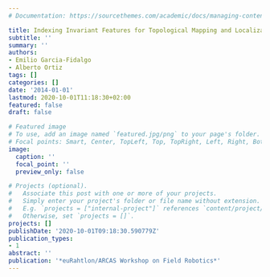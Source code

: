 ```yaml
---
# Documentation: https://sourcethemes.com/academic/docs/managing-content/

title: Indexing Invariant Features for Topological Mapping and Localization
subtitle: ''
summary: ''
authors:
- Emilio Garcia-Fidalgo
- Alberto Ortiz
tags: []
categories: []
date: '2014-01-01'
lastmod: 2020-10-01T11:18:30+02:00
featured: false
draft: false

# Featured image
# To use, add an image named `featured.jpg/png` to your page's folder.
# Focal points: Smart, Center, TopLeft, Top, TopRight, Left, Right, BottomLeft, Bottom, BottomRight.
image:
  caption: ''
  focal_point: ''
  preview_only: false

# Projects (optional).
#   Associate this post with one or more of your projects.
#   Simply enter your project's folder or file name without extension.
#   E.g. `projects = ["internal-project"]` references `content/project/deep-learning/index.md`.
#   Otherwise, set `projects = []`.
projects: []
publishDate: '2020-10-01T09:18:30.590779Z'
publication_types:
- 1
abstract: ''
publication: '*euRahtlon/ARCAS Workshop on Field Robotics*'
---
```

